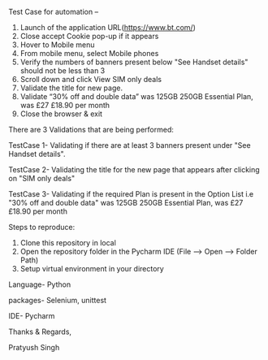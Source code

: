 Test Case for automation –

1. Launch of the application URL(https://www.bt.com/)
2. Close accept Cookie pop-up if it appears
3. Hover to Mobile menu
4. From mobile menu, select Mobile phones
5. Verify the numbers of banners present below "See Handset details" should not be less than 3
6. Scroll down and click View SIM only deals
7. Validate the title for new page.
8. Validate “30% off and double data” was 125GB 250GB Essential Plan, was £27 £18.90 per month
9. Close the browser & exit


There are 3 Validations that are being performed:

  TestCase 1- Validating if there are at least 3 banners present under "See Handset details".
  
  TestCase 2- Validating the title for the new page that appears after clicking on "SIM only deals"
  
  TestCase 3- Validating if the required Plan is present in the Option List i.e "30% off and double data" was 125GB 250GB Essential Plan, was £27 £18.90 per month


Steps to reproduce:

1. Clone this repository in local
2. Open the repository folder in the Pycharm IDE (File --> Open --> Folder Path)
3. Setup virtual environment in your directory
   

Language- Python

packages- Selenium, unittest

IDE- Pycharm


Thanks & Regards,

Pratyush Singh
